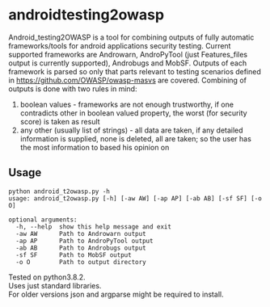 # androidtesting2owasp
Android_testing2OWASP is a tool for combining outputs of fully automatic frameworks/tools for android applications security testing.
Current supported frameworks are Androwarn, AndroPyTool (just Features_files output is currently supported), Androbugs and MobSF.
Outputs of each framework is parsed so only that parts relevant to testing scenarios defined in https://github.com/OWASP/owasp-masvs are covered. 
Combining of outputs is done with two rules in mind:  
1. boolean values - frameworks are not enough trustworthy, if one contradicts other in boolean valued property, the worst (for security score) is taken as result
2. any other (usually list of strings) - all data are taken, if any detailed information is supplied, none is deleted, all are taken; so the user has the most information to based his opinion on  

## Usage
```
python android_t2owasp.py -h
usage: android_t2owasp.py [-h] [-aw AW] [-ap AP] [-ab AB] [-sf SF] [-o O]

optional arguments:
  -h, --help  show this help message and exit
  -aw AW      Path to Androwarn output
  -ap AP      Path to AndroPyTool output
  -ab AB      Path to Androbugs output
  -sf SF      Path to MobSF output
  -o O        Path to output directory
 ```
  
Tested on python3.8.2.  
Uses just standard libraries.  
For older versions json and argparse might be required to install.  
